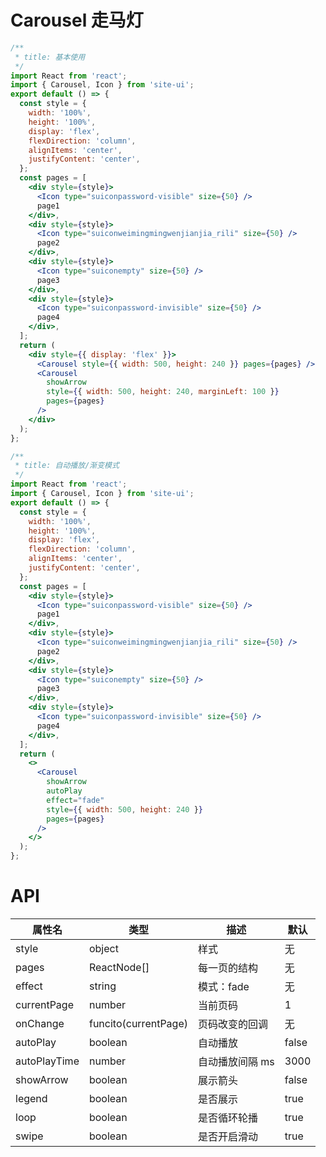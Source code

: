 # Carousel 走马灯

```jsx
/**
 * title: 基本使用
 */
import React from 'react';
import { Carousel, Icon } from 'site-ui';
export default () => {
  const style = {
    width: '100%',
    height: '100%',
    display: 'flex',
    flexDirection: 'column',
    alignItems: 'center',
    justifyContent: 'center',
  };
  const pages = [
    <div style={style}>
      <Icon type="suiconpassword-visible" size={50} />
      page1
    </div>,
    <div style={style}>
      <Icon type="suiconweimingmingwenjianjia_rili" size={50} />
      page2
    </div>,
    <div style={style}>
      <Icon type="suiconempty" size={50} />
      page3
    </div>,
    <div style={style}>
      <Icon type="suiconpassword-invisible" size={50} />
      page4
    </div>,
  ];
  return (
    <div style={{ display: 'flex' }}>
      <Carousel style={{ width: 500, height: 240 }} pages={pages} />
      <Carousel
        showArrow
        style={{ width: 500, height: 240, marginLeft: 100 }}
        pages={pages}
      />
    </div>
  );
};
```

```jsx
/**
 * title: 自动播放/渐变模式
 */
import React from 'react';
import { Carousel, Icon } from 'site-ui';
export default () => {
  const style = {
    width: '100%',
    height: '100%',
    display: 'flex',
    flexDirection: 'column',
    alignItems: 'center',
    justifyContent: 'center',
  };
  const pages = [
    <div style={style}>
      <Icon type="suiconpassword-visible" size={50} />
      page1
    </div>,
    <div style={style}>
      <Icon type="suiconweimingmingwenjianjia_rili" size={50} />
      page2
    </div>,
    <div style={style}>
      <Icon type="suiconempty" size={50} />
      page3
    </div>,
    <div style={style}>
      <Icon type="suiconpassword-invisible" size={50} />
      page4
    </div>,
  ];
  return (
    <>
      <Carousel
        showArrow
        autoPlay
        effect="fade"
        style={{ width: 500, height: 240 }}
        pages={pages}
      />
    </>
  );
};
```

# API

| **属性名**   | **类型**             | **描述**        | **默认** |
| ------------ | -------------------- | --------------- | -------- |
| style        | object               | 样式            | 无       |
| pages        | ReactNode[]          | 每一页的结构    | 无       |
| effect       | string               | 模式：fade      | 无       |
| currentPage  | number               | 当前页码        | 1        |
| onChange     | funcito(currentPage) | 页码改变的回调  | 无       |
| autoPlay     | boolean              | 自动播放        | false    |
| autoPlayTime | number               | 自动播放间隔 ms | 3000     |
| showArrow    | boolean              | 展示箭头        | false    |
| legend       | boolean              | 是否展示        | true     |
| loop         | boolean              | 是否循环轮播    | true     |
| swipe        | boolean              | 是否开启滑动    | true     |
